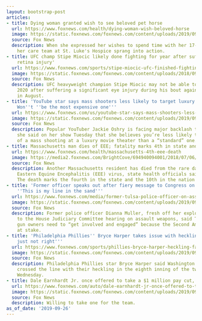 ```yaml
---
layout: bootstrap-post
articles:
- title: Dying woman granted wish to see beloved pet horse
  url: https://www.foxnews.com/health/dying-woman-wish-beloved-horse
  image: https://static.foxnews.com/foxnews.com/content/uploads/2019/09/on-my-neigh-wom-415660-1.jpg
  source: Fox News
  description: When she expressed her wishes to spend time with her 17-year-old horse,
    her care team at St. Luke's Hospice sprang into action.
- title: UFC champ Stipe Miocic likely done fighting for year after suffering 'major
    retina injury'
  url: https://www.foxnews.com/sports/stipe-miocic-ufc-finished-fighting-2020
  image: https://static.foxnews.com/foxnews.com/content/uploads/2018/09/091016-UFC-Stipe-Miocic.vresize.940-734dfbca42e0c510VgnVCM100000d7c1a8c0____.jpg
  source: Fox News
  description: UFC heavyweight champion Stipe Miocic may not be able to fight until
    2020 after suffering a significant eye injury during his bout against Daniel Cormier
    in August.
- title: 'YouTube star says mass shooters less likely to target luxury movie theaters:
    Won''t ''be the most expensive one'''
  url: https://www.foxnews.com/us/youtube-star-says-mass-shooters-less-likely-to-target-luxury-movie-theaters-its-not-going-to-be-the-most-expensive-one
  image: https://static.foxnews.com/foxnews.com/content/uploads/2019/09/Claudia-Jackie-Oshry-Getty.jpg
  source: Fox News
  description: Popular YouTuber Jackie Oshry is facing major backlash this week after
    she said on her show Tuesday that she believes you’re less likely to be the victim
    of a mass shooting at a luxury movie theater than a “standard” one.
- title: Massachusetts man dies of EEE; fatality marks 4th in state and 10th in US
  url: https://www.foxnews.com/health/massachusetts-4th-eee-death
  image: https://media2.foxnews.com/BrightCove/694940094001/2018/07/06/694940094001_5806301767001_5806320518001-vs.jpg
  source: Fox News
  description: Another Massachusetts resident has died from the rare dangerous mosquito-borne
    Eastern Equine Encephalitis (EEE) virus, state health officials said this week.
    The death marks the fourth in the state and the 10th in the nation from the virus.
- title: 'Former officer speaks out after fiery message to Congress on assault weapons:
    ''This is my line in the sand'''
  url: https://www.foxnews.com/media/former-tulsa-police-officer-on-assault-weapons-ban-push-what-were-up-against-is-a-very-well-organized-and-well-funded
  image: https://static.foxnews.com/foxnews.com/content/uploads/2019/09/Screen-Shot-2019-09-26-at-8.48.09-AM.png
  source: Fox News
  description: Former police officer Dianna Muller, fresh off her explosive testimony
    to the House Judiciary Committee hearing on assault weapons, said Thursday that
    gun owners need to “get involved and engaged” because the Second Amendment is
    at stake.
- title: 'Philadelphia Phillies'' Bryce Harper takes issue with heckling fans: ''It''s
    just not right'''
  url: https://www.foxnews.com/sports/phillies-bryce-harper-heckling-fans
  image: https://static.foxnews.com/foxnews.com/content/uploads/2019/09/MLB-Bryce-Harper2.jpg
  source: Fox News
  description: Philadelphia Phillies star Bryce Harper said Washington Nationals fans
    crossed the line with their heckling in the eighth inning of the two teams’ matchup
    Wednesday.
- title: Dale Earnhardt Jr. once offered to take a $1 million pay cut, here's why
  url: https://www.foxnews.com/auto/dale-earnhardt-jr-once-offered-to-take-a-1-million-pay-cut-heres-why
  image: https://static.foxnews.com/foxnews.com/content/uploads/2019/09/earn3.jpg
  source: Fox News
  description: Willing to take one for the team.
as_of_date: '2019-09-26'
---
```


